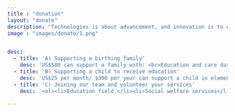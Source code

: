 ```yaml
---
title : "donation"
layout: "donate"
description: "Technologies is about advancement, and innovation is to come out with something original and unique, and MHR is combining this tow terms together, to make high quality and affordable helmet for all motorcycle riders."
image : "images/donate/1.png"


desc:
  - title: 'A) Supporting a birthing family'
    desc: 'US$500 can support a family with: <br>Education and care during pregnancy, Labour support, Transportation to hospital, Partial subsidy of hospital costs, A baby pack containing baby care items and Postnatal support '
  - title: 'B) Supporting a child to receive education'
    desc: 'US$25 per month/ $300 per year can support a child in elementary education'
  - title: 'C) Joining our team and volunteer your services'
    desc: '<ol><li>Education field.</li><li>Social welfare services</li><li>Midwifery/doula skills (or the willingness to be trained in these skills) </li><ol>'

---
```

